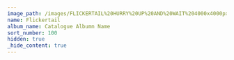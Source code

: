 ```yaml
---
image_path: /images/FLICKERTAIL%20HURRY%20UP%20AND%20WAIT%204000x4000px.jpg
name: Flickertail
album_name: Catalogue Albumn Name
sort_number: 100
hidden: true
_hide_content: true
---
```


